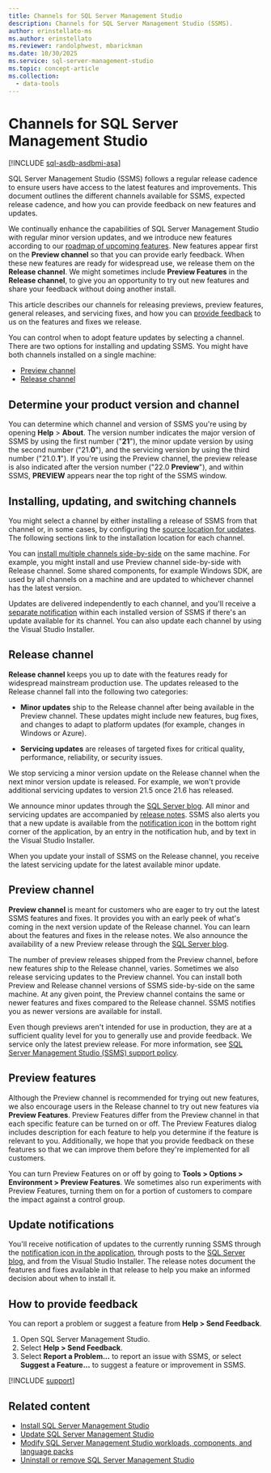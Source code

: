 ```yaml
---
title: Channels for SQL Server Management Studio
description: Channels for SQL Server Management Studio (SSMS).
author: erinstellato-ms
ms.author: erinstellato
ms.reviewer: randolphwest, mbarickman
ms.date: 10/30/2025
ms.service: sql-server-management-studio
ms.topic: concept-article
ms.collection:
  - data-tools
---
```

# Channels for SQL Server Management Studio

[!INCLUDE [sql-asdb-asdbmi-asa](../includes/applies-to-version/sql-asdb-asdbmi-asa.md)]

SQL Server Management Studio (SSMS) follows a regular release cadence to ensure users have access to the latest features and improvements. This document outlines the different channels available for SSMS, expected release cadence, and how you can provide feedback on new features and updates.

We continually enhance the capabilities of SQL Server Management Studio with regular minor version updates, and we introduce new features according to our [roadmap of upcoming features](../roadmap.md). New features appear first on the **Preview channel** so that you can provide early feedback. When these new features are ready for widespread use, we release them on the **Release channel**. We might sometimes include **Preview Features** in the **Release channel**, to give you an opportunity to try out new features and share your feedback without doing another install.

This article describes our channels for releasing previews, preview features, general releases, and servicing fixes, and how you can [provide feedback](https://aka.ms/ssms-feedback) to us on the features and fixes we release.

You can control when to adopt feature updates by selecting a channel. There are two options for installing and updating SSMS. You might have both channels installed on a single machine:

- [Preview channel](https://aka.ms/ssms/22/preview/vs_SSMS.exe)
- [Release channel](https://aka.ms/ssms/21/release/vs_SSMS.exe)

## Determine your product version and channel

You can determine which channel and version of SSMS you're using by opening **Help** > **About**. The version number indicates the major version of SSMS by using the first number ("**21**"), the minor update version by using the second number ("21.**0**"), and the servicing version by using the third number ("21.0.**1**"). If you're using the Preview channel, the preview release is also indicated after the version number ("22.0 **Preview**"), and within SSMS, **PREVIEW** appears near the top right of the SSMS window.

## Installing, updating, and switching channels

You might select a channel by either installing a release of SSMS from that channel or, in some cases, by configuring the [source location for updates](update.md#configure-source-location-of-updates). The following sections link to the installation location for each channel.

You can [install multiple channels side-by-side](side-by-side.md) on the same machine. For example, you might install and use Preview channel side-by-side with Release channel. Some shared components, for example Windows SDK, are used by all channels on a machine and are updated to whichever channel has the latest version.

Updates are delivered independently to each channel, and you'll receive a [separate notification](update.md) within each installed version of SSMS if there's an update available for its channel. You can also update each channel by using the Visual Studio Installer.

## Release channel

**Release channel** keeps you up to date with the features ready for widespread mainstream production use. The updates released to the Release channel fall into the following two categories:

- **Minor updates** ship to the Release channel after being available in the Preview channel. These updates might include new features, bug fixes, and changes to adapt to platform updates (for example, changes in Windows or Azure).

- **Servicing updates** are releases of targeted fixes for critical quality, performance, reliability, or security issues.

We stop servicing a minor version update on the Release channel when the next minor version update is released. For example, we won't provide additional servicing updates to version 21.5 once 21.6 has released.

We announce minor updates through the [SQL Server blog](https://techcommunity.microsoft.com/category/sql-server/blog/sqlserver). All minor and servicing updates are accompanied by [release notes](../release-notes-21.md). SSMS also alerts you that a new update is available from the [notification icon](/visualstudio/ide/visual-studio-notifications) in the bottom right corner of the application, by an entry in the notification hub, and by text in the Visual Studio Installer.

When you update your install of SSMS on the Release channel, you receive the latest servicing update for the latest available minor update.

## Preview channel

**Preview channel** is meant for customers who are eager to try out the latest SSMS features and fixes. It provides you with an early peek of what's coming in the next version update of the Release channel. You can learn about the features and fixes in the release notes. We also announce the availability of a new Preview release through the [SQL Server blog](https://techcommunity.microsoft.com/category/sql-server/blog/sqlserver).

The number of preview releases shipped from the Preview channel, before new features ship to the Release channel, varies. Sometimes we also release servicing updates to the Preview channel. You can install both Preview and Release channel versions of SSMS side-by-side on the same machine. At any given point, the Preview channel contains the same or newer features and fixes compared to the Release channel. SSMS notifies you as newer versions are available for install.

Even though previews aren't intended for use in production, they are at a sufficient quality level for you to generally use and provide feedback. We service only the latest preview release. For more information, see [SQL Server Management Studio (SSMS) support policy](../support-policy.md).

## Preview features

Although the Preview channel is recommended for trying out new features, we also encourage users in the Release channel to try out new features via **Preview Features**. Preview Features differ from the Preview channel in that each specific feature can be turned on or off. The Preview Features dialog includes description for each feature to help you determine if the feature is relevant to you. Additionally, we hope that you provide feedback on these features so that we can improve them before they're implemented for all customers.

You can turn Preview Features on or off by going to **Tools > Options > Environment > Preview Features**. We sometimes also run experiments with Preview Features, turning them on for a portion of customers to compare the impact against a control group.

## Update notifications

You'll receive notification of updates to the currently running SSMS through the [notification icon in the application](update.md#use-the-notifications-hub-in-the-application), through posts to the [SQL Server blog](https://techcommunity.microsoft.com/category/sql-server/blog/sqlserver), and from the Visual Studio Installer. The release notes document the features and fixes available in that release to help you make an informed decision about when to install it.

## How to provide feedback

You can report a problem or suggest a feature from **Help > Send Feedback**.

1. Open SQL Server Management Studio.
1. Select **Help > Send Feedback**.
1. Select **Report a Problem...** to report an issue with SSMS, or select **Suggest a Feature...** to suggest a feature or improvement in SSMS.

[!INCLUDE [support](../includes/support.md)]

## Related content

- [Install SQL Server Management Studio](install.md)
- [Update SQL Server Management Studio](update.md)
- [Modify SQL Server Management Studio workloads, components, and language packs](modify.md)
- [Uninstall or remove SQL Server Management Studio](uninstall.md)
